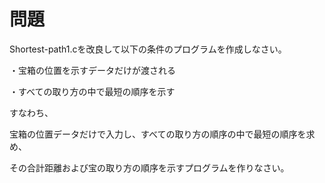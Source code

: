 # 問題

Shortest-path1.cを改良して以下の条件のプログラムを作成しなさい。

・宝箱の位置を示すデータだけが渡される

・すべての取り方の中で最短の順序を示す

すなわち、

宝箱の位置データだけで入力し、すべての取り方の順序の中で最短の順序を求め、

その合計距離および宝の取り方の順序を示すプログラムを作りなさい。
